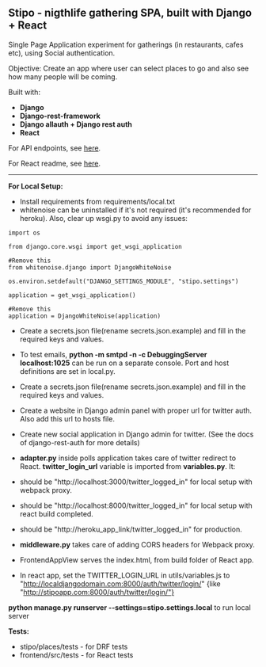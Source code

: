 **Stipo - nigthlife gathering SPA, built with Django + React**
----------

Single Page Application experiment for gatherings (in restaurants, cafes etc), using Social authentication.

Objective: Create an app where user can select places to go and also see how many people will be coming.

Built with:

 - **Django**
 - **Django-rest-framework**
 - **Django allauth + Django rest auth**
 - **React**
 
For API endpoints, see [here](https://github.com/azaleas/stipo/blob/master/API.md).

For React readme, see [here](https://github.com/azaleas/stipo/blob/master/stipo/frontend/README.md).

----------

**For Local Setup:**

- Install requirements from requirements/local.txt
 - whitenoise can be uninstalled if it's not required (it's recommended for heroku). Also, clear up wsgi.py to avoid any issues:
```
import os

from django.core.wsgi import get_wsgi_application

#Remove this
from whitenoise.django import DjangoWhiteNoise

os.environ.setdefault("DJANGO_SETTINGS_MODULE", "stipo.settings")

application = get_wsgi_application()

#Remove this
application = DjangoWhiteNoise(application)
```
- Create a secrets.json file(rename secrets.json.example) and fill in the required keys and values.

- To test emails, **python -m smtpd -n -c DebuggingServer localhost:1025** can be run on a separate console. Port and host definitions are set in local.py.

- Create a secrets.json file(rename secrets.json.example) and fill in the required keys and values.
- Create a website in Django admin panel with proper url for twitter auth. Also add this url to hosts file.
- Create new social application in Django admin for twitter. (See the docs of django-rest-auth for more details)
- **adapter.py** inside polls application takes care of twitter redirect to React. **twitter_login_url** variable is imported from **variables.py**.  It:
 - should be "http://localhost:3000/twitter_logged_in" for local setup with webpack proxy.
 - should be "http://localhost:8000/twitter_logged_in" for local setup with react build completed.
 - should be "http://heroku_app_link/twitter_logged_in" for production.
- **middleware.py** takes care of adding CORS headers for Webpack proxy.
- FrontendAppView serves the index.html, from build folder of React app.
- In react app, set the TWITTER_LOGIN_URL in utils/variables.js to "http://localdjangodomain.com:8000/auth/twitter/login/" {like "http://stipoapp.com:8000/auth/twitter/login/"}

**python manage.py runserver --settings=stipo.settings.local** to run local server

**Tests:**

 - stipo/places/tests - for DRF tests
 - frontend/src/tests - for React tests